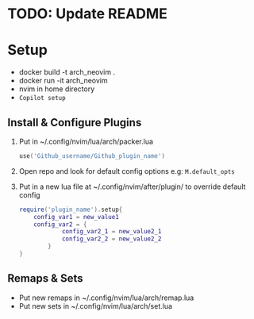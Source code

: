 # TODO: Update README
# Setup
- docker build -t arch_neovim .
- docker run -it arch_neovim
- nvim in home directory
- `Copilot setup`
## Install & Configure Plugins
1.  Put in ~/.config/nvim/lua/arch/packer.lua

    ```lua
    use('Github_username/Github_plugin_name')
    ```
2. Open repo and look for default config options e.g: `M.default_opts`
3. Put in a new lua file at ~/.config/nvim/after/plugin/ to override default
   config
    ```lua
    require('plugin_name').setup{
        config_var1 = new_value1
        config_var2 = {
                config_var2_1 = new_value2_1
                config_var2_2 = new_value2_2
            }
    }
    ```
## Remaps & Sets
- Put new remaps in ~/.config/nvim/lua/arch/remap.lua
- Put new sets in ~/.config/nvim/lua/arch/set.lua
